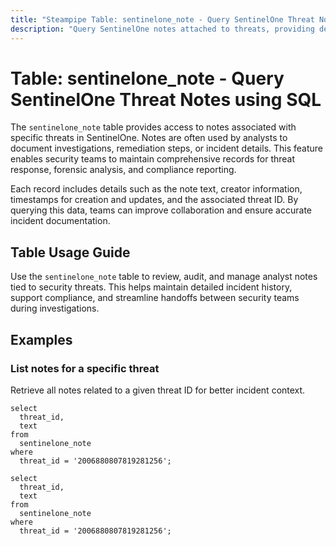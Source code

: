```yaml
---
title: "Steampipe Table: sentinelone_note - Query SentinelOne Threat Notes using SQL"
description: "Query SentinelOne notes attached to threats, providing details for incident documentation and investigation."
---
```


# Table: sentinelone_note - Query SentinelOne Threat Notes using SQL

The `sentinelone_note` table provides access to notes associated with specific threats in SentinelOne. Notes are often used by analysts to document investigations, remediation steps, or incident details. This feature enables security teams to maintain comprehensive records for threat response, forensic analysis, and compliance reporting.

Each record includes details such as the note text, creator information, timestamps for creation and updates, and the associated threat ID. By querying this data, teams can improve collaboration and ensure accurate incident documentation.

## Table Usage Guide

Use the `sentinelone_note` table to review, audit, and manage analyst notes tied to security threats. This helps maintain detailed incident history, support compliance, and streamline handoffs between security teams during investigations.

## Examples

### List notes for a specific threat
Retrieve all notes related to a given threat ID for better incident context.

```sql+postgres
select 
  threat_id, 
  text
from 
  sentinelone_note
where 
  threat_id = '2006880807819281256';
```

```sql+sqlite
select 
  threat_id, 
  text
from 
  sentinelone_note
where 
  threat_id = '2006880807819281256';
```

